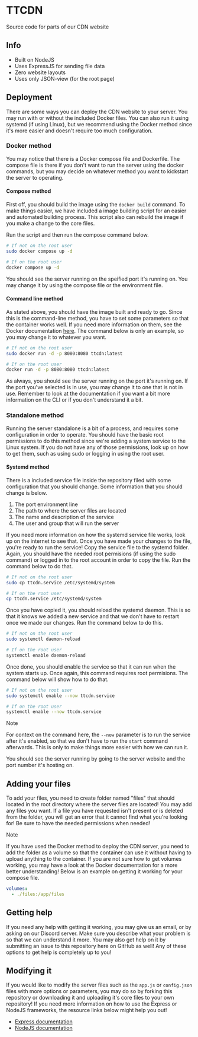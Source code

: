 # TTCDN
Source code for parts of our CDN website

## Info

- Built on NodeJS
- Uses ExpressJS for sending file data
- Zero website layouts
- Uses only JSON-view (for the root page)

## Deployment
There are some ways you can deploy the CDN website to your server. You may run with or without the included Docker files. You can also run it using systemd (if using Linux), but we recommend using the Docker method since it's more easier and doesn't require too much configuration.

### Docker method
You may notice that there is a Docker compose file and Dockerfile. The compose file is there if you don't want to run the server using the docker commands, but you may decide on whatever method you want to kickstart the server to operating.

#### Compose method
First off, you should build the image using the `docker build` command. To make things easier, we have included a image building script for an easier and automated building process. This script also can rebuild the image if you make a change to the core files.

Run the script and then run the compose command below.

```bash
# If not on the root user
sudo docker compose up -d

# If on the root user
docker compose up -d
```

You should see the server running on the speified port it's running on. You may change it by using the compose file or the environment file.

#### Command line method
As stated above, you should have the image built and ready to go. Since this is the command-line method, you have to set some parameters so that the container works well. If you need more information on them, see the Docker documentation [here](https://docs.docker.com/). The command below is only an example, so you may change it to whatever you want.

```bash
# If not on the root user
sudo docker run -d -p 8080:8080 ttcdn:latest

# If on the root user
docker run -d -p 8080:8080 ttcdn:latest
```

As always, you should see the server running on the port it's running on. If the port you've selected is in use, you may change it to one that is not in use. Remember to look at the documentation if you want a bit more information on the CLI or if you don't understand it a bit.

### Standalone method
Running the server standalone is a bit of a process, and requires some configuration in order to operate. You should have the basic root permissions to do this method since we're adding a system service to the Linux system. If you do not have any of those permissions, look up on how to get them, such as using sudo or logging in using the root user.

#### Systemd method
There is a included service file inside the repository filed with some configuration that you should change. Some information that you should change is below.

1. The port environment line
2. The path to where the server files are located
3. The name and description of the service
4. The user and group that will run the server

If you need more information on how the systemd service file works, look up on the internet to see that. Once you have made your changes to the file, you're ready to run the service! Copy the service file to the systemd folder. Again, you should have the needed root permisions (if using the sudo command) or logged in to the root account in order to copy the file. Run the command below to do that.

```bash
# If not on the root user
sudo cp ttcdn.service /etc/systemd/system

# If on the root user
cp ttcdn.service /etc/systemd/system
```

Once you have copied it, you should reload the systemd daemon. This is so that it knows we added a new service and that we don't have to restart once we made our changes. Run the command below to do this.

```bash
# If not on the root user
sudo systemctl daemon-reload

# If on the root user
systemctl enable daemon-reload
```

Once done, you should enable the service so that it can run when the system starts up. Once again, this command requires root permisions. The command below will show how to do that.

```bash
# If not on the root user
sudo systemctl enable --now ttcdn.service

# If on the root user
systemctl enable --now ttcdn.service
```

> [!NOTE]
> For context on the command here, the `--now` parameter is to run the service after it's enabled, so that we don't have to run the `start` command afterwards. This is only to make things more easier with how we can run it.

You should see the server running by going to the server website and the port number it's hosting on.

## Adding your files
To add your files, you need to create folder named "files" that should located in the root directory where the server files are located! You may add any files you want. If a file you have requested isn't present or is deleted from the folder, you will get an error that it cannot find what you're looking for! Be sure to have the needed permissions when needed!

> [!NOTE]
> If you have used the Docker method to deploy the CDN server, you need to add the folder as a volume so that the container can use it without having to upload anything to the container. If you are not sure how to get volumes working, you may have a look at the Docker documentation for a more better understanding! Below is an example on getting it working for your compose file.
> ```yaml
> volumes:
>   - ./files:/app/files

## Getting help
If you need any help with getting it working, you may give us an email, or by asking on our Discord server. Make sure you describe what your problem is so that we can understand it more. You may also get help on it by submitting an issue to this repository here on GitHub as well! Any of these options to get help is completely up to you!

## Modifying it
If you would like to modify the server files such as the `app.js` or `config.json` files with more options or parameters, you may do so by forking this repository or downloading it and uploading it's core files to your own repository! If you need more information on how to use the Express or NodeJS frameworks, the resource links below might help you out!

- [Express documentation](https://expressjs.com/)
- [NodeJS documentation](https://nodejs.org/docs/latest/api/)